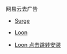 网易云去广告


- [Surge](https://raw.githubusercontent.com/Keywos/rule/main/script/wy/wy.sgmodule)

- [Loon](https://raw.githubusercontent.com/Keywos/rule/main/script/wy/wy.plugin)
- [Loon 点击跳转安装](https://www.nsloon.com/openloon/import?plugin=https://raw.githubusercontent.com/Keywos/rule/main/script/wy/wy.plugin) 